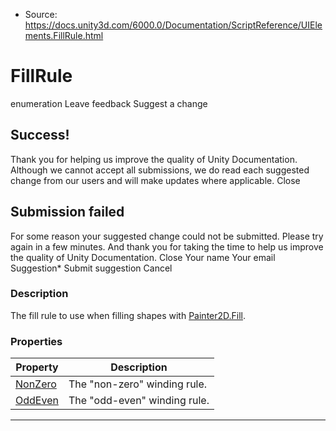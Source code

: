 * Source: https://docs.unity3d.com/6000.0/Documentation/ScriptReference/UIElements.FillRule.html

# FillRule
enumeration
Leave feedback
Suggest a change
## Success!
Thank you for helping us improve the quality of Unity Documentation. Although we cannot accept all submissions, we do read each suggested change from our users and will make updates where applicable.
Close
## Submission failed
For some reason your suggested change could not be submitted. Please <a>try again</a> in a few minutes. And thank you for taking the time to help us improve the quality of Unity Documentation.
Close
Your name Your email Suggestion* Submit suggestion
Cancel
### Description
The fill rule to use when filling shapes with [Painter2D.Fill](https://docs.unity3d.com/6000.0/Documentation/ScriptReference/UIElements.Painter2D.Fill.html). 
### Properties
Property | Description  
---|---  
[NonZero](https://docs.unity3d.com/6000.0/Documentation/ScriptReference/UIElements.FillRule.NonZero.html) | The "non-zero" winding rule.  
[OddEven](https://docs.unity3d.com/6000.0/Documentation/ScriptReference/UIElements.FillRule.OddEven.html) | The "odd-even" winding rule.  
* * *
